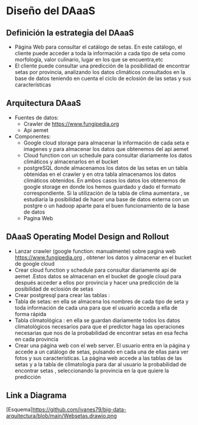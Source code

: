 
# Diseño del DAaaS

## Definición la estrategia del DAaaS

- Página Web para consultar el catálogo de setas. En este catálogo, el cliente puede acceder a toda la información  a cada tipo de seta como morfología, valor culinario,    lugar en los que se encuentra,etc
- El cliente puede consultar una predicción de la posibilidad de encontrar setas por provincia, analizando los datos climáticos consultados en la base de datos teniendo en cuenta el ciclo de eclosión de las setas y sus características 


## Arquitectura DAaaS


- Fuentes de datos:
  - Crawler de <https://www.fungipedia.org>
  - Api aemet
- Componentes:
  - Google cloud storage para almacenar la información de cada seta e imagenes y    para almacenar los datos que obtenemos del api aemet
  - Cloud function con un schedule para consultar diariamente los datos climáticos  y almacenarlos en el bucket
  - postgreSQL donde almacenamos los datos de las setas en un tabla obtenidas en el crawler  y en otra tabla almacenamos los datos climáticos obtenidos. En ambos casos los datos los obtenemos de google storage en donde los hemos guardado y dado el formato correspondiente. Si la utilización de la tabla de clima aumentara , se estudiaría la posibilidad de hacer una base de datos externa con un postgre o un hadoop aparte para el buen funcionamiento de la base de datos
  - Pagina Web




## DAaaS Operating Model Design and Rollout

- Lanzar crawler (google function: manualmente) sobre pagina web <https://www.fungipedia.org> , obtener los datos y almacenar en el bucket de google cloud
- Crear cloud function y schedule para consultar diariamente api de aemet .Estos datos se almacenan en el bucket de google cloud para después acceder a ellos por provincia y hacer una predicción de la posibilidad de eclosión de setas
- Crear postgresql para crear las tablas :
- Tabla de setas: en ella se almacena los nombres de cada tipo de seta y toda información de cada una para que el usuario acceda a ella de forma rápida
- Tabla climatológica : en ella se guardan diariamente todos los datos climatológicos necesarios para que el predictor haga las operaciones necesarias que nos de la probabilidad de encontrar setas en esa fecha en cada provincia
- Crear una página web con el web server. El usuario entra en la página y accede a un catálogo de setas, pulsando en cada una de ellas para ver fotos  y sus características. La página web accede a las tablas de las setas y a la tabla de climatología para dar al usuario la probabilidad de encontrar setas , seleccionando la provincia en la que quiere la predicción
 






## Link a Diagrama

[Esquema]https://github.com/ivanes79/big-data-arquitectura/blob/main/Websetas.drawio.png